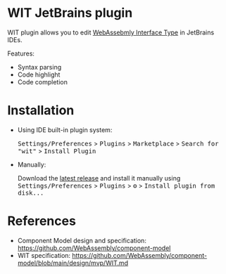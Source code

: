 WIT JetBrains plugin
========================
<!-- Plugin description -->
WIT plugin allows you to edit [WebAssebmly Interface Type](https://github.com/WebAssembly/component-model/blob/main/design/mvp/WIT.md) in JetBrains IDEs.

Features:

- Syntax parsing
- Code highlight
- Code completion

<!-- Plugin description end -->

# Installation

- Using IDE built-in plugin system:

  <kbd>Settings/Preferences</kbd> > <kbd>Plugins</kbd> > <kbd>Marketplace</kbd> > <kbd>Search for "wit"</kbd> >
  <kbd>Install Plugin</kbd>

- Manually:

  Download the [latest release](https://github.com/linux-china/wit-jetbrains-plugin/releases/latest) and install it manually using
  <kbd>Settings/Preferences</kbd> > <kbd>Plugins</kbd> > <kbd>⚙️</kbd> > <kbd>Install plugin from disk...</kbd>


# References

* Component Model design and specification: https://github.com/WebAssembly/component-model
* WIT specification: https://github.com/WebAssembly/component-model/blob/main/design/mvp/WIT.md